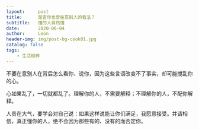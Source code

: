 ```yaml
---
layout:     post
title:      是否你也曾在意别人的看法？
subtitle:   懂的人自然懂
date:       2020-06-04
author:     Leon
header-img: img/post-bg-cook01.jpg
catalog: false
tags:
    - 生活琐碎
---
```


不要在意别人在背后怎么看你、说你，因为这些言语改变不了事实，却可能搅乱你的心。



心如果乱了，一切就都乱了。理解你的人，不需要解释；不理解你的人，不配你解释。



人贵在大气，要学会对自己说：如果这样说能让你们满足，我愿意接受。并请相信，真正懂你的人，绝不会因为那些有的、没有的而否定你。



